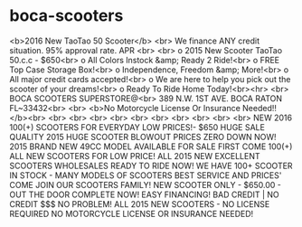 # boca-scooters
&lt;b>2016 New TaoTao 50 Scooter&lt;/b> &lt;br> We finance ANY credit situation. 95% approval rate. APR &lt;br> &lt;br> o 2015 New Scooter TaoTao 50.c.c - $650&lt;br> o All Colors Instock &amp;amp; Ready 2 Ride!&lt;br> o FREE Top Case Storage Box!&lt;br> o Independence, Freedom &amp;amp; More!&lt;br> o All major credit cards accepted!&lt;br> o We are here to help you pick out the scooter of your dreams!&lt;br> o Ready To Ride Home Today!&lt;br>&lt;hr> &lt;br> BOCA SCOOTERS SUPERSTORE@&lt;br> 389 N.W. 1ST AVE. BOCA RATON FL~33432&lt;br> &lt;br> &lt;b>No Motorcycle License Or Insurance Needed!!&lt;/b>&lt;br> &lt;br> &lt;br> &lt;br> &lt;br> &lt;br> &lt;br> &lt;br> &lt;br> &lt;br> &lt;br> NEW 2016 100(+) SCOOTERS FOR EVERYDAY LOW PRICES!- $650 HUGE SALE QUALITY 2015 HUGE SCOOTER BLOWOUT PRICES ZERO DOWN NOW! 2015 BRAND NEW 49CC MODEL AVAILABLE FOR SALE FIRST COME 100(+) ALL NEW SCOOTERS FOR LOW PRICE! ALL 2015 NEW EXCELLENT SCOOTERS WHOLESALES READY TO RIDE NOW! WE HAVE 100+ SCOOTER IN STOCK - MANY MODELS OF SCOOTERS BEST SERVICE AND PRICES' COME JOIN OUR SCOOTERS FAMILY! NEW SCOOTER ONLY - $650.00 - OUT THE DOOR COMPLETE NOW! EASY FINANCING! BAD CREDIT | NO CREDIT $$$ NO PROBLEM! ALL 2015 NEW SCOOTERS - NO LICENSE REQUIRED NO MOTORCYCLE LICENSE OR INSURANCE NEEDED!    
